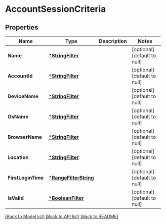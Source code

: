 # AccountSessionCriteria

## Properties
Name | Type | Description | Notes
------------ | ------------- | ------------- | -------------
**Name** | [***StringFilter**](StringFilter.md) |  | [optional] [default to null]
**AccountId** | [***StringFilter**](StringFilter.md) |  | [optional] [default to null]
**DeviceName** | [***StringFilter**](StringFilter.md) |  | [optional] [default to null]
**OsName** | [***StringFilter**](StringFilter.md) |  | [optional] [default to null]
**BrowserName** | [***StringFilter**](StringFilter.md) |  | [optional] [default to null]
**Location** | [***StringFilter**](StringFilter.md) |  | [optional] [default to null]
**FirstLoginTime** | [***RangeFilterString**](RangeFilterString.md) |  | [optional] [default to null]
**IsValid** | [***BooleanFilter**](BooleanFilter.md) |  | [optional] [default to null]

[[Back to Model list]](../README.md#documentation-for-models) [[Back to API list]](../README.md#documentation-for-api-endpoints) [[Back to README]](../README.md)

